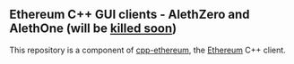 ## Ethereum C++ GUI clients - AlethZero and AlethOne (will be [killed soon](https://blog.ethereum.org/2016/02/12/ethereum-dev-update-c-roadmap/))

This repository is a component of [cpp-ethereum](http://www.ethdocs.org/en/latest/ethereum-clients/cpp-ethereum/), the [Ethereum](http://ethereum.org) C++ client.
